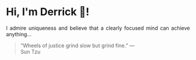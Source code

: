 # Hi, I'm Derrick 👋!
<p align="justify">I admire uniqueness and believe that a clearly focused mind can achieve anything...</p> 
<!-- #quote-start -->
<blockquote>&ldquo;Wheels of justice grind slow but grind fine.&rdquo; &mdash; <footer>Sun Tzu</footer></blockquote>
<!-- #quote-end -->
